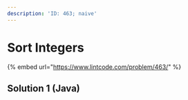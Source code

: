 ```yaml
---
description: 'ID: 463; naive'
---
```


# Sort Integers

{% embed url="https://www.lintcode.com/problem/463/" %}

## Solution 1 \(Java\)

```java

```

